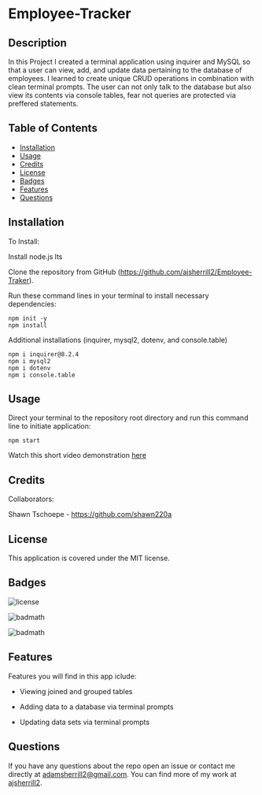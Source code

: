 # Employee-Tracker

## Description

In this Project I created a terminal application using inquirer and MySQL so that a user can view, add, and update data pertaining to the database of employees. I learned to create unique CRUD operations in combination with clean terminal prompts. The user can not only talk to the database but also view its contents via console tables, fear not queries are protected via preffered statements.

## Table of Contents

- [Installation](#installation)
- [Usage](#usage)
- [Credits](#credits)
- [License](#license)
- [Badges](#Badges)
- [Features](#Features)
- [Questions](#Questions)

## Installation

To Install:

Install node.js lts

Clone the repository from GitHub (https://github.com/ajsherrill2/Employee-Traker).

Run these command lines in your terminal to install necessary dependencies:

```
npm init -y
npm install
```

Additional installations (inquirer, mysql2, dotenv, and console.table)
```
npm i inquirer@8.2.4
npm i mysql2
npm i dotenv
npm i console.table
```

## Usage

Direct your terminal to the repository root directory and run this command line to initiate application:

```
npm start
```

Watch this short video demonstration [here]()

## Credits

Collaborators:

Shawn Tschoepe - https://github.com/shawn220a

## License

This application is covered under the MIT license.

## Badges

![license](https://img.shields.io/badge/license-MIT-yellow.svg)

![badmath](https://img.shields.io/github/languages/top/lernantino/badmath)

![badmath](https://img.shields.io/github/repo-size/ajsherrill2/README-Generator)

## Features

Features you will find in this app iclude:

- Viewing joined and grouped tables

- Adding data to a database via terminal prompts

- Updating data sets via terminal prompts

## Questions

If you have any questions about the repo open an issue or contact me directly at adamsherrill2@gmail.com. You can find more of my work at [ajsherrill2](https://github.com/ajsherrill2/).
